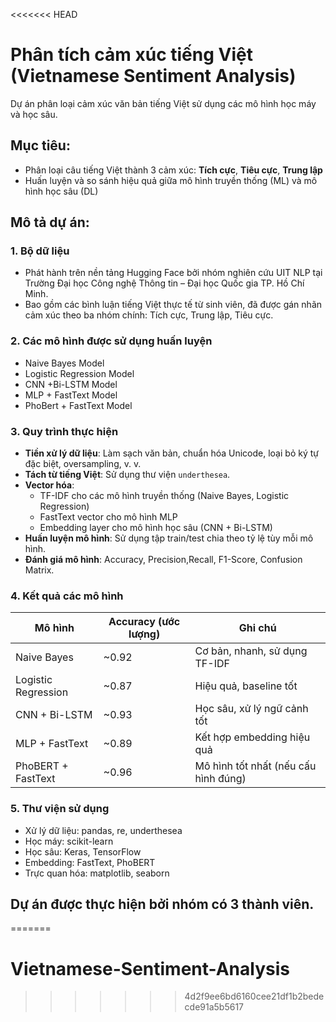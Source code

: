 <<<<<<< HEAD
# Phân tích cảm xúc tiếng Việt (Vietnamese Sentiment Analysis)

Dự án phân loại cảm xúc văn bản tiếng Việt sử dụng các mô hình học máy và học sâu.

## Mục tiêu:
- Phân loại câu tiếng Việt thành 3 cảm xúc: **Tích cực**, **Tiêu cực**, **Trung lập**
- Huấn luyện và so sánh hiệu quả giữa mô hình truyền thống (ML) và mô hình học sâu (DL)
  
## Mô tả dự án:
### 1. Bộ dữ liệu
- Phát hành trên nền tảng Hugging Face bởi nhóm nghiên cứu UIT NLP tại Trường Đại học Công nghệ Thông tin – Đại học Quốc gia TP. Hồ Chí Minh.
- Bao gồm các bình luận tiếng Việt thực tế từ sinh viên, đã được gán nhãn cảm xúc theo ba nhóm chính: Tích cực, Trung lập, Tiêu cực.
### 2. Các mô hình được sử dụng huấn luyện
  - Naive Bayes Model
  - Logistic Regression Model
  - CNN +Bi-LSTM Model
  - MLP + FastText Model
  - PhoBert + FastText Model
### 3. Quy trình thực hiện
  - **Tiền xử lý dữ liệu**: Làm sạch văn bản, chuẩn hóa Unicode, loại bỏ ký tự đặc biệt, oversampling, v. v.
  - **Tách từ tiếng Việt**: Sử dụng thư viện `underthesea`.
  - **Vector hóa**:
    - TF-IDF cho các mô hình truyền thống (Naive Bayes, Logistic Regression)
    - FastText vector cho mô hình MLP
    - Embedding layer cho mô hình học sâu (CNN + Bi-LSTM)
  - **Huấn luyện mô hình**: Sử dụng tập train/test chia theo tỷ lệ tùy mỗi mô hình.
  - **Đánh giá mô hình**: Accuracy, Precision,Recall, F1-Score, Confusion Matrix.
### 4. Kết quả các mô hình

| Mô hình                 | Accuracy (ước lượng) | Ghi chú                                      |
|------------------------|----------------------|----------------------------------------------|
| Naive Bayes            | ~0.92                | Cơ bản, nhanh, sử dụng TF-IDF                |
| Logistic Regression    | ~0.87                | Hiệu quả, baseline tốt                       |
| CNN + Bi-LSTM          | ~0.93                | Học sâu, xử lý ngữ cảnh tốt                 |
| MLP + FastText         | ~0.89                | Kết hợp embedding hiệu quả                   |
| PhoBERT + FastText     | ~0.96                | Mô hình tốt nhất (nếu cấu hình đúng)         |


### 5. Thư viện sử dụng
  - Xử lý dữ liệu: pandas, re, underthesea
  - Học máy: scikit-learn
  - Học sâu: Keras, TensorFlow
  - Embedding: FastText, PhoBERT
  - Trực quan hóa: matplotlib, seaborn

## Dự án được thực hiện bởi nhóm có 3 thành viên.
=======
# Vietnamese-Sentiment-Analysis
>>>>>>> 4d2f9ee6bd6160cee21df1b2bedecde91a5b5617
